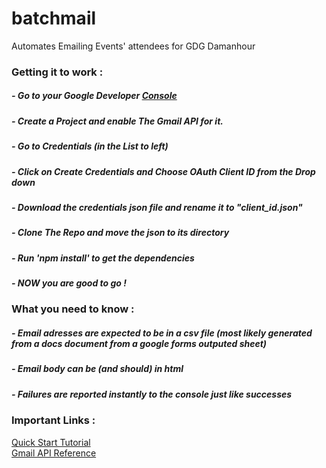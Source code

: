 # batchmail
Automates Emailing Events' attendees for GDG Damanhour 
### Getting it to work : 
##### - Go to your Google Developer [Console](https://console.developers.google.com) 
##### - Create a Project and enable The Gmail API for it.
##### - Go to Credentials (in the List to left) 
##### - Click on Create Credentials and Choose OAuth Client ID from the Drop down 
##### - Download the credentials json file and rename it to "client_id.json"
##### - Clone The Repo and move the json to its directory 
##### - Run 'npm install' to get the dependencies 
##### - NOW you are good to go !

### What you need to know : 
##### - Email adresses are expected to be in a csv file (most likely generated from a docs document from a google forms outputed sheet) 
##### - Email body can be (and should) in html 
##### - Failures are reported instantly to the console just like successes
### Important Links :
[Quick Start Tutorial](https://developers.google.com/gmail/api/quickstart/nodejs)</br>
[Gmail API Reference](https://developers.google.com/gmail/api/v1/reference/)
